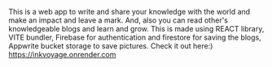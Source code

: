 This is a web app to write and share your knowledge with the world and make an impact and leave a mark. And, also you can read other's knowledgeable blogs and learn and grow. This is made using REACT library, VITE bundler, Firebase for authentication and firestore for saving the blogs, Appwrite bucket storage to save pictures.
Check it out here:) https://inkvoyage.onrender.com
